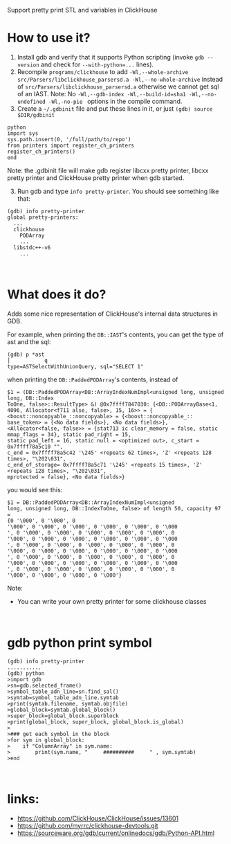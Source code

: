 Support pretty print STL and variables in ClickHouse

# How to use it?
1. Install gdb and verify that it supports Python scripting (invoke `gdb --version` and check for `--with-python=...` lines).
2. Recompile `programs/clickhouse` to add `-Wl,--whole-archive src/Parsers/libclickhouse_parsersd.a -Wl,--no-whole-archive` instead of `src/Parsers/libclickhouse_parsersd.a`
   otherwise we cannot get sql of an IAST.
   Note: No `-Wl,--gdb-index -Wl,--build-id=sha1 -Wl,--no-undefined -Wl,-no-pie ` options in the compile command.
3. Create a `~/.gdbinit` file and put these lines in it, or just `(gdb) source $DIR/gdbinit`

```
python
import sys
sys.path.insert(0, '/full/path/to/repo')
from printers import register_ch_printers
register_ch_printers()
end
```

Note: the .gdbinit file will make gdb register libcxx pretty printer, libcxx pretty printer  and ClickHouse pretty printer when gdb started.

3. Run gdb and type `info pretty-printer`. You should see something like that:

```
(gdb) info pretty-printer 
global pretty-printers:
  ...
  clickhouse
    PODArray
    ...
  libstdc++-v6
    ...
```

<br>


# What does it do?

Adds some nice representation of ClickHouse's internal data structures in GDB. 

For example, when printing the `DB::IAST`'s contents, you can get the type of ast and the sql:
```
(gdb) p *ast                                                                                                           │           q
type=ASTSelectWithUnionQuery, sql="SELECT 1"
```
when printing the `DB::PaddedPODArray`'s contents, instead of

```
$1 = (DB::PaddedPODArray<DB::ArrayIndexNumImpl<unsigned long, unsigned long, DB::Index
ToOne, false>::ResultType> &) @0x7ffff7847030: {<DB::PODArrayBase<1, 4096, Allocator<f711 alse, false>, 15, 16>> = {
<boost::noncopyable_::noncopyable> = {<boost::noncopyable_:: base_token> = {<No data fields>}, <No data fields>}, 
<Allocator<false, false>> = {stat713 ic clear_memory = false, static mmap_flags = 34}, static pad_right = 15, 
static pad_left = 16, static null = <optimized out>, c_start = 0x7ffff78a5c10 "", 
c_end = 0x7ffff78a5c42 '\245' <repeats 62 times>, 'Z' <repeats 128 times>, "\202\031", 
c_end_of_storage= 0x7ffff78a5c71 '\245' <repeats 15 times>, 'Z' <repeats 128 times>, "\202\031", 
mprotected = false}, <No data fields>}    
```
you would see this:

```
$1 = DB::PaddedPODArray<DB::ArrayIndexNumImpl<unsigned
long, unsigned long, DB::IndexToOne, false> of length 50, capacity 97 = 
{0 '\000', 0 '\000', 0
'\000', 0 '\000', 0 '\000', 0 '\000', 0 '\000', 0 '\000
', 0 '\000', 0 '\000', 0 '\000', 0 '\000', 0 '\000', 0
'\000', 0 '\000', 0 '\000', 0 '\000', 0 '\000', 0 '\000
', 0 '\000', 0 '\000', 0 '\000', 0 '\000', 0 '\000', 0
'\000', 0 '\000', 0 '\000', 0 '\000', 0 '\000', 0 '\000
', 0 '\000', 0 '\000', 0 '\000', 0 '\000', 0 '\000', 0
'\000', 0 '\000', 0 '\000', 0 '\000', 0 '\000', 0 '\000
', 0 '\000', 0 '\000', 0 '\000', 0 '\000', 0 '\000', 0
'\000', 0 '\000', 0 '\000', 0 '\000'}
```



Note: 
* You can write your own pretty printer for some clickhouse classes


<br>

# gdb python print symbol

```
(gdb) info pretty-printer
...........
(gdb) python
>import gdb
>sn=gdb.selected_frame()
>symbol_table_adn_line=sn.find_sal()
>symtab=symbol_table_adn_line.symtab
>print(symtab.filename, symtab.objfile)
>global_block=symtab.global_block()
>super_block=global_block.superblock
>print(global_block, super_block, global_block.is_global)
>
>### get each symbol in the block
>for sym in global_block:
>    if "ColumnArray" in sym.name:
>        print(sym.name, "     ##########     " , sym.symtab)
>end
```

<br>

# links:
* https://github.com/ClickHouse/ClickHouse/issues/13601
* https://github.com/myrrc/clickhouse-devtools.git
* https://sourceware.org/gdb/current/onlinedocs/gdb/Python-API.html

